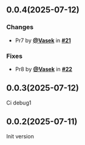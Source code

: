## 0.0.4(2025-07-12)
### Changes
* Pr7 by [**@Vasek**](https://github.com/Vasek-gh) in [**#21**](https://github.com/Vasek-gh/Test/pull/21)
### Fixes
* Pr8 by [**@Vasek**](https://github.com/Vasek-gh) in [**#22**](https://github.com/Vasek-gh/Test/pull/22)
## 0.0.3(2025-07-12)
Ci debug1
## 0.0.2(2025-07-11)
Init version
